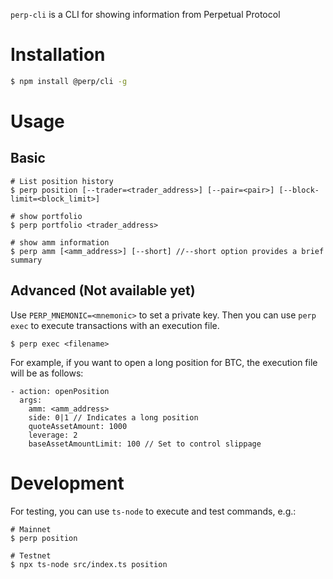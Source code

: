 `perp-cli` is a CLI for showing information from Perpetual Protocol

# Installation

```bash
$ npm install @perp/cli -g
```
# Usage

## Basic

```shell
# List position history
$ perp position [--trader=<trader_address>] [--pair=<pair>] [--block-limit=<block_limit>]

# show portfolio
$ perp portfolio <trader_address>

# show amm information
$ perp amm [<amm_address>] [--short] //--short option provides a brief summary
```

## Advanced (Not available yet)

Use `PERP_MNEMONIC=<mnemonic>` to set a private key. Then you can use `perp exec` to execute transactions with an execution file.

```shell
$ perp exec <filename>
```

For example, if you want to open a long position for BTC, the execution file will be as follows:

```
- action: openPosition
  args:
    amm: <amm_address>
    side: 0|1 // Indicates a long position
    quoteAssetAmount: 1000
    leverage: 2
    baseAssetAmountLimit: 100 // Set to control slippage
```

# Development

For testing, you can use `ts-node` to execute and test commands, e.g.:

```shell
# Mainnet
$ perp position

# Testnet
$ npx ts-node src/index.ts position
```
